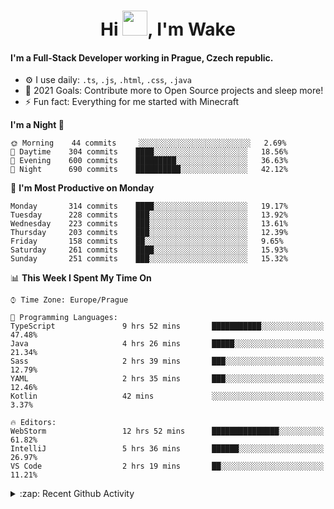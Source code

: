 <h1 align="center">Hi <img src="https://raw.githubusercontent.com/MrWakeCZ/MrWakeCZ/master/Hi.gif" width="40px" />, I'm Wake</h1>

#### I'm a Full-Stack Developer working in Prague, Czech republic.
- ⚙️ I use daily: `.ts`, `.js`, `.html`, `.css`, `.java`
- 🥅 2021 Goals: Contribute more to Open Source projects and sleep more!
- ⚡ Fun fact: Everything for me started with Minecraft

<!--START_SECTION:waka-->
**I'm a Night 🦉** 

```text
🌞 Morning    44 commits     ░░░░░░░░░░░░░░░░░░░░░░░░░   2.69% 
🌆 Daytime    304 commits    ████░░░░░░░░░░░░░░░░░░░░░   18.56% 
🌃 Evening    600 commits    █████████░░░░░░░░░░░░░░░░   36.63% 
🌙 Night      690 commits    ██████████░░░░░░░░░░░░░░░   42.12%

```
📅 **I'm Most Productive on Monday** 

```text
Monday       314 commits    ████░░░░░░░░░░░░░░░░░░░░░   19.17% 
Tuesday      228 commits    ███░░░░░░░░░░░░░░░░░░░░░░   13.92% 
Wednesday    223 commits    ███░░░░░░░░░░░░░░░░░░░░░░   13.61% 
Thursday     203 commits    ███░░░░░░░░░░░░░░░░░░░░░░   12.39% 
Friday       158 commits    ██░░░░░░░░░░░░░░░░░░░░░░░   9.65% 
Saturday     261 commits    ████░░░░░░░░░░░░░░░░░░░░░   15.93% 
Sunday       251 commits    ███░░░░░░░░░░░░░░░░░░░░░░   15.32%

```


📊 **This Week I Spent My Time On** 

```text
⌚︎ Time Zone: Europe/Prague

💬 Programming Languages: 
TypeScript               9 hrs 52 mins       ███████████░░░░░░░░░░░░░░   47.48% 
Java                     4 hrs 26 mins       █████░░░░░░░░░░░░░░░░░░░░   21.34% 
Sass                     2 hrs 39 mins       ███░░░░░░░░░░░░░░░░░░░░░░   12.79% 
YAML                     2 hrs 35 mins       ███░░░░░░░░░░░░░░░░░░░░░░   12.46% 
Kotlin                   42 mins             ░░░░░░░░░░░░░░░░░░░░░░░░░   3.37%

🔥 Editors: 
WebStorm                 12 hrs 52 mins      ███████████████░░░░░░░░░░   61.82% 
IntelliJ                 5 hrs 36 mins       ██████░░░░░░░░░░░░░░░░░░░   26.97% 
VS Code                  2 hrs 19 mins       ██░░░░░░░░░░░░░░░░░░░░░░░   11.21%

```


<!--END_SECTION:waka-->

<details>
  <summary>:zap: Recent Github Activity</summary>

<!--START_SECTION:activity-->
1. ❌ Closed PR [#15](https://github.com/craftmania-cz/craftmanager/pull/15) in [craftmania-cz/craftmanager](https://github.com/craftmania-cz/craftmanager)
2. 🎉 Merged PR [#11](https://github.com/craftmania-cz/craftapi/pull/11) in [craftmania-cz/craftapi](https://github.com/craftmania-cz/craftapi)
3. 🎉 Merged PR [#89](https://github.com/waked-cz/corgi/pull/89) in [waked-cz/corgi](https://github.com/waked-cz/corgi)
4. 🎉 Merged PR [#2](https://github.com/craftmania-cz/craftcore/pull/2) in [craftmania-cz/craftcore](https://github.com/craftmania-cz/craftcore)
5. 🎉 Merged PR [#7](https://github.com/craftmania-cz/craftlobby/pull/7) in [craftmania-cz/craftlobby](https://github.com/craftmania-cz/craftlobby)
<!--END_SECTION:activity-->

</details>
